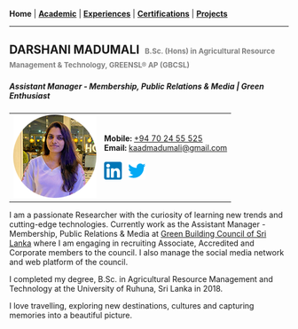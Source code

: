 <!-- Global site tag (gtag.js) - Google Analytics -->
<script async src="https://www.googletagmanager.com/gtag/js?id=UA-69533863-12"></script>
<script>
  window.dataLayer = window.dataLayer || [];
  function gtag(){dataLayer.push(arguments);}
  gtag('js', new Date());

  gtag('config', 'UA-69533863-12');
</script>

**Home** |
[**Academic**](./pages/academic.md) |
[**Experiences**](./pages/experiences.md) |
[**Certifications**](./pages/certifications.md) |
[**Projects**](./pages/projects.md)

---

## DARSHANI MADUMALI &nbsp;<span style="color: gray; font-size: small;">B.Sc. (Hons) in Agricultural Resource Management & Technology, GREENSL® AP (GBCSL)</span>
##### Assistant Manager - Membership, Public Relations & Media | Green Enthusiast

<table>
  <tr>
    <td align="center">
      <img src="./images/profile.png">
    </td>
    <td>
      <b>Mobile:</b> <a href="tel:+94702455525">+94 70 24 55 525</a><br/>
      <b>Email:</b> <a href="mailto:kaadmadumali@gmail.com">kaadmadumali@gmail.com</a><br/><br/>
      <a href="https://linkedin.com/in/darshanimadumali"><img src="./icons/32x/linkedin.png"></a>&nbsp;&nbsp;
      <a href="https://twitter.com/kaadmadumali"><img src="./icons/32x/twitter.png"></a>
    </td>
  </tr>
</table>

I am a passionate Researcher with the curiosity of learning new trends and cutting-edge technologies. Currently work as the Assistant Manager - Membership, Public Relations & Media at [Green Building Council of Sri Lanka](https://www.srilankagbc.org) where I am engaging in recruiting Associate, Accredited and Corporate members to the council. I also manage the social media network and web platform of the council.

I completed my degree, B.Sc. in Agricultural Resource Management and Technology at the University of Ruhuna, Sri Lanka in 2018.

I love travelling, exploring new destinations, cultures and capturing memories into a beautiful picture.

